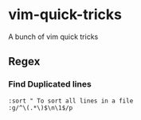 # vim-quick-tricks
A bunch of vim quick tricks

## Regex
### Find Duplicated lines

```vim
:sort " To sort all lines in a file
:g/^\(.*\)$\n\1$/p
```
